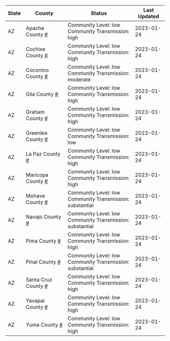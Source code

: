 State | County | Status | Last Updated
--- | --- | --- | --- 
AZ | Apache County <a href="#apache_county">#</a> | <a name="apache_county"></a>Community Level: low<br/>Community Transmission: high | 2023-01-24
AZ | Cochise County <a href="#cochise_county">#</a> | <a name="cochise_county"></a>Community Level: low<br/>Community Transmission: high | 2023-01-24
AZ | Coconino County <a href="#coconino_county">#</a> | <a name="coconino_county"></a>Community Level: low<br/>Community Transmission: moderate | 2023-01-24
AZ | Gila County <a href="#gila_county">#</a> | <a name="gila_county"></a>Community Level: low<br/>Community Transmission: high | 2023-01-24
AZ | Graham County <a href="#graham_county">#</a> | <a name="graham_county"></a>Community Level: low<br/>Community Transmission: high | 2023-01-24
AZ | Greenlee County <a href="#greenlee_county">#</a> | <a name="greenlee_county"></a>Community Level: low<br/>Community Transmission: low | 2023-01-24
AZ | La Paz County <a href="#la_paz_county">#</a> | <a name="la_paz_county"></a>Community Level: low<br/>Community Transmission: high | 2023-01-24
AZ | Maricopa County <a href="#maricopa_county">#</a> | <a name="maricopa_county"></a>Community Level: low<br/>Community Transmission: high | 2023-01-24
AZ | Mohave County <a href="#mohave_county">#</a> | <a name="mohave_county"></a>Community Level: low<br/>Community Transmission: substantial | 2023-01-24
AZ | Navajo County <a href="#navajo_county">#</a> | <a name="navajo_county"></a>Community Level: low<br/>Community Transmission: substantial | 2023-01-24
AZ | Pima County <a href="#pima_county">#</a> | <a name="pima_county"></a>Community Level: low<br/>Community Transmission: high | 2023-01-24
AZ | Pinal County <a href="#pinal_county">#</a> | <a name="pinal_county"></a>Community Level: low<br/>Community Transmission: substantial | 2023-01-24
AZ | Santa Cruz County <a href="#santa_cruz_county">#</a> | <a name="santa_cruz_county"></a>Community Level: low<br/>Community Transmission: high | 2023-01-24
AZ | Yavapai County <a href="#yavapai_county">#</a> | <a name="yavapai_county"></a>Community Level: low<br/>Community Transmission: high | 2023-01-24
AZ | Yuma County <a href="#yuma_county">#</a> | <a name="yuma_county"></a>Community Level: low<br/>Community Transmission: high | 2023-01-24
